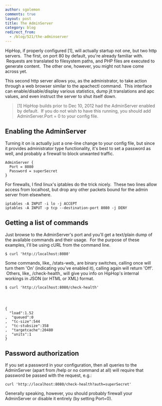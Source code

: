 ```yaml
---
author: sgolemon
comments: true
layout: post
title: The AdminServer
category: blog
redirect_from:
  - /blog/521/the-adminserver
---
```


HipHop, if properly configured [1], will actually startup not one, but two http servers.  The first, on port 80 by default, you're already familiar with.  Requests are translated to filesystem paths, and PHP files are executed to generate content.  The other one, however, you might not have come across yet.

<!--truncate-->

This second http server allows you, as the administrator, to take action through a web browser similar to the apachectl command.  This interface can enable/disable/display various statistics, dump jit translations and apc values, and even instruct the server to shut itself down.

> [1] HipHop builds prior to Dec 10, 2012 had the AdminServer enabled by default.  If you do not wish to have this running, you should add AdminServer.Port = 0 to your config file.


## Enabling the AdminServer


Turning it on is actually just a one-line change to your config file, but since it provides administrator type functionality, it's best to set a password as well, and probably a firewall to block unwanted traffic.


    AdminServer {
      Port = 8080
      Password = superSecret
    }


For firewalls, I find linux's iptables do the trick nicely.  These two lines allow access from localhost, but drop any other packets bound for the admin server from elsewhere.


    iptables -A INPUT -i lo -j ACCEPT
    iptables -A INPUT -p tcp --destination-port 8080 -j DENY




## Getting a list of commands


Just browse to the AdminServer's port and you'll get a text/plain dump of the available commands and their usage.  For the purpose of these examples, I'll be using cURL from the command line.


    $ curl 'http://localhost:8080'


Some commands, like_ /stats-web_ are binary switches, calling once will turn them 'On' (indicating you've enabled it), calling again will return 'Off'.  Others, like_ /check-health_ will give you info on HipHop's internal workings in JSON (or HTML or XML) format.


    $ curl 'http://localhost:8080/check-health'




    {
      "load":1.52
    ,  "queued":0
    ,  "tc-size":544
    ,  "tc-stubsize":358
    ,  "targetcache":20480
    ,  "units":1
    }




## Password authorization


If you set a password in your configuration, then all queries to the AdminServer (apart from /help or no command at all) will require that password be passed with the request, e.g.:


    curl 'http://localhost:8080/check-health?auth=superSecret'


Generally speaking, however, you should probably firewall your AdminServer or disable it entirely (by setting Port=0).
